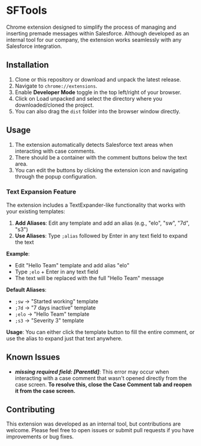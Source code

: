 # SFTools

Chrome extension designed to simplify the process of managing and inserting
premade messages within Salesforce. Although developed as an internal tool for
our company, the extension works seamlessly with any Salesforce integration.

## Installation

1. Clone or this repository or download and unpack the latest release.
2. Navigate to `chrome://extensions`.
3. Enable **Developer Mode** toggle in the top left/right of your browser.
4. Click on Load unpacked and select the directory where you downloaded/cloned
   the project.
5. You can also drag the `dist` folder into the browser window directly.

## Usage

1. The extension automatically detects Salesforce text areas when interacting
   with case comments.
2. There should be a container with the comment buttons below the text area.
3. You can edit the buttons by clicking the extension icon and navigating
   through the popup configuration.

### Text Expansion Feature

The extension includes a TextExpander-like functionality that works with your existing templates:

1. **Add Aliases**: Edit any template and add an alias (e.g., "elo", "sw", "7d", "s3")
2. **Use Aliases**: Type `;alias` followed by Enter in any text field to expand the text

**Example**:
- Edit "Hello Team" template and add alias "elo"
- Type `;elo` + Enter in any text field
- The text will be replaced with the full "Hello Team" message

**Default Aliases**:
- `;sw` → "Started working" template
- `;7d` → "7 days inactive" template  
- `;elo` → "Hello Team" template
- `;s3` → "Severity 3" template

**Usage**: You can either click the template button to fill the entire comment, or use the alias to expand just that text anywhere.

## Known Issues

- _**missing required field: [ParentId]**_: This error may occur when
  interacting with a case comment that wasn't opened directly from the case
  screen. **To resolve this, close the Case Comment tab and reopen it from the
  case screen.**

## Contributing

This extension was developed as an internal tool, but contributions are welcome.
Please feel free to open issues or submit pull requests if you have improvements
or bug fixes.
